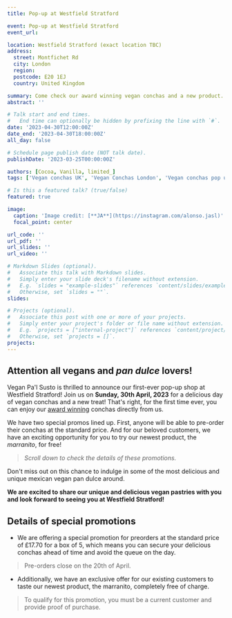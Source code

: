 ```yaml
---
title: Pop-up at Westfield Stratford 

event: Pop-up at Westfield Stratford
event_url: 

location: Westfield Stratford (exact location TBC)
address:
  street: Montfichet Rd
  city: London
  region: 
  postcode: E20 1EJ
  country: United Kingdom

summary: Come check our award winning vegan conchas and a new product.
abstract: ''

# Talk start and end times.
#   End time can optionally be hidden by prefixing the line with `#`.
date: '2023-04-30T12:00:00Z'
date_end: '2023-04-30T18:00:00Z'
all_day: false

# Schedule page publish date (NOT talk date).
publishDate: '2023-03-25T00:00:00Z'

authors: [Cocoa, Vanilla, limited_]
tags: ['Vegan conchas UK', 'Vegan Conchas London', 'Vegan conchas pop up']

# Is this a featured talk? (true/false)
featured: true

image:
  caption: 'Image credit: [**JA**](https://instagram.com/alonso.jasl)'
  focal_point: center

url_code: ''
url_pdf: ''
url_slides: ''
url_video: ''

# Markdown Slides (optional).
#   Associate this talk with Markdown slides.
#   Simply enter your slide deck's filename without extension.
#   E.g. `slides = "example-slides"` references `content/slides/example-slides.md`.
#   Otherwise, set `slides = ""`.
slides:

# Projects (optional).
#   Associate this post with one or more of your projects.
#   Simply enter your project's folder or file name without extension.
#   E.g. `projects = ["internal-project"]` references `content/project/deep-learning/index.md`.
#   Otherwise, set `projects = []`.
projects:
---
```


## Attention all vegans and _pan dulce_ lovers! 

Vegan Pa'l Susto is thrilled to announce our first-ever pop-up shop at Westfield Stratford! 
Join us on **Sunday, 30th April, 2023** for a delicious day of vegan conchas and a new treat!
That's right, for the first time ever, you can enjoy our [award winning](../../post/23-03-01-palsusto-vca) conchas directly from us. 

We have two special promos lined up. First, anyone will be able to pre-order their conchas at the standard price. 
And for our beloved customers, we have an exciting opportunity for you to try our newest product, 
the _marranito_, for free! 
> _Scroll down to check the details of these promotions._

Don't miss out on this chance to indulge in some of the most delicious and unique 
mexican vegan pan dulce around. 

**We are excited to share our unique and delicious vegan pastries with you and look forward to seeing you at Westfield Stratford!**


## Details of special promotions
+ We are offering a special promotion for preorders at the standard price of £17.70 for a box of 5, 
which means you can secure your delicious conchas ahead of time and avoid the queue on the day. 
> Pre-orders close on the 20th of April.
+ Additionally, we have an exclusive offer for our existing customers to taste our newest product, the marranito, completely free of charge. 
> To qualify for this promotion, you must be a current customer and provide proof of purchase.